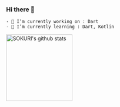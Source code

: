### Hi there 👋


```
- 🔭 I’m currently working on : Dart
- 🌱 I’m currently learning : Dart, Kotlin
```

<a href="https://github.com/imysh578"><img align="center" style="height:180px" src="https://github-readme-stats.vercel.app/api?username=imysh578&show_icons=true&include_all_commits=true&theme=nord&hide_border=true" alt="SOKURI's github stats" /></a>


